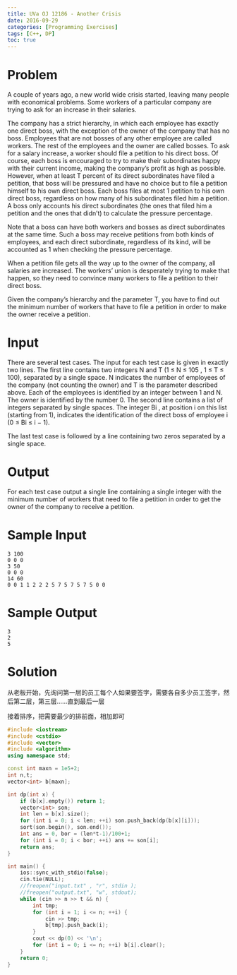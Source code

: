 ```yaml
---
title: UVa OJ 12186 - Another Crisis
date: 2016-09-29
categories: [Programming Exercises]
tags: [C++, DP]
toc: true
---
```


# **Problem**
A couple of years ago, a new world wide crisis started, leaving many people with economical problems.  Some workers of a particular company are trying to ask for an increase in their salaries.

The company has a strict hierarchy, in which each employee has exactly one direct boss, with the exception of the owner of the company that has no boss. Employees that are not bosses of any other employee are called workers. The rest of the employees and the owner are called bosses.  To ask for a salary increase, a worker should file a petition to his direct boss. Of course, each boss is encouraged to try to make their subordinates happy with their current income, making the company’s profit as high as possible. However, when at least T percent of its direct subordinates have filed a petition, that boss will be pressured and have no choice but to file a petition himself to his own direct boss. Each boss files at most 1 petition to his own direct boss, regardless on how many of his subordinates filed him a petition. A boss only accounts his direct subordinates (the ones that filed him a petition and the ones that didn’t) to calculate the pressure percentage.

Note that a boss can have both workers and bosses as direct subordinates at the same time. Such a boss may receive petitions from both kinds of employees, and each direct subordinate, regardless of its kind, will be accounted as 1 when checking the pressure percentage.

When a petition file gets all the way up to the owner of the company, all salaries are increased. The workers’ union is desperately trying to make that happen, so they need to convince many workers to file a petition to their direct boss.

Given the company’s hierarchy and the parameter T, you have to find out the minimum number of workers that have to file a petition in order to make the owner receive a petition.

# **Input**
There are several test cases. The input for each test case is given in exactly two lines. The first line contains two integers N and T (1 ≤ N ≤ 105 , 1 ≤ T ≤ 100), separated by a single space. N indicates the number of employees of the company (not counting the owner) and T is the parameter described above. Each of the employees is identified by an integer between 1 and N. The owner is identified by the number 0. The second line contains a list of integers separated by single spaces. The integer Bi , at position i on this list (starting from 1), indicates the identification of the direct boss of employee i (0 ≤ Bi ≤ i − 1).

The last test case is followed by a line containing two zeros separated by a single space.

# **Output**
For each test case output a single line containing a single integer with the minimum number of workers that need to file a petition in order to get the owner of the company to receive a petition.

# **Sample Input**
```
3 100
0 0 0
3 50
0 0 0
14 60
0 0 1 1 2 2 2 5 7 5 7 5 7 5 0 0
```
# **Sample Output**
```
3
2
5
```

# **Solution**
从老板开始，先询问第一层的员工每个人如果要签字，需要各自多少员工签字，然后第二层，第三层……直到最后一层

接着排序，把需要最少的排前面，相加即可
```C++
#include <iostream>
#include <cstdio>
#include <vector>
#include <algorithm>
using namespace std;

const int maxn = 1e5+2;
int n,t;
vector<int> b[maxn];

int dp(int x) {
    if (b[x].empty()) return 1;
    vector<int> son;
    int len = b[x].size();
    for (int i = 0; i < len; ++i) son.push_back(dp(b[x][i]));
    sort(son.begin(), son.end());
    int ans = 0, bor = (len*t-1)/100+1;
    for (int i = 0; i < bor; ++i) ans += son[i];
    return ans;
}

int main() {
    ios::sync_with_stdio(false);
    cin.tie(NULL);
    //freopen("input.txt" , "r", stdin );
    //freopen("output.txt", "w", stdout);
    while (cin >> n >> t && n) {
        int tmp;
        for (int i = 1; i <= n; ++i) {
            cin >> tmp;
            b[tmp].push_back(i);
        }
        cout << dp(0) << '\n';
        for (int i = 0; i <= n; ++i) b[i].clear();
    }
    return 0;
}
```
